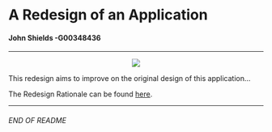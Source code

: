 # A Redesign of an Application

#### John Shields -G00348436
***
<p align="center">
<img src="https://i.ibb.co/1ndSsC7/OOP-Assessment.jpg">
</p>

This redesign aims to improve on the original design of this application...

The Redesign Rationale can be found [here](https://github.com/johnshields/OOP-App-Redesign/wiki).

***

###### END OF README
